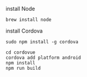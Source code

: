install Node
```
brew install node
```

install Cordova
```
sudo npm install -g cordova
```

```
cd cordovue
cordova add platform android
npm install
npm run build
```


